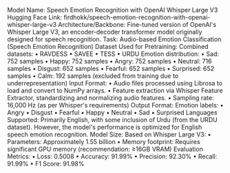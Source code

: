Model Name:
Speech Emotion Recognition with OpenAI Whisper Large V3
Hugging Face Link:
firdhokk/speech-emotion-recognition-with-openai-whisper-large-v3
Architecture/Backbone:
Fine-tuned version of OpenAI's Whisper Large V3, an encoder-decoder transformer model originally designed for speech recognition.
Task:
Audio-based Emotion Classification (Speech Emotion Recognition)
Dataset Used for Pretraining:
Combined datasets:
•	RAVDESS
•	SAVEE
•	TESS
•	URDU
Emotion distribution:
•	Sad: 752 samples
•	Happy: 752 samples
•	Angry: 752 samples
•	Neutral: 716 samples
•	Disgust: 652 samples
•	Fearful: 652 samples
•	Surprised: 652 samples
•	Calm: 192 samples (excluded from training due to underrepresentation)
Input Format:
•	Audio files processed using Librosa to load and convert to NumPy arrays.
•	Feature extraction via Whisper Feature Extractor, standardizing and normalizing audio features.
•	Sampling rate: 16,000 Hz (as per Whisper's requirements)
Output Format:
Emotion labels:
•	Angry
•	Disgust
•	Fearful
•	Happy
•	Neutral
•	Sad
•	Surprised
Languages Supported:
Primarily English, with some inclusion of Urdu (from the URDU dataset). However, the model's performance is optimized for English speech emotion recognition.
Model Size:
Based on Whisper Large V3:
•	Parameters: Approximately 1.55 billion
•	Memory footprint: Requires significant GPU memory (recommendation: ≥16GB VRAM)
Evaluation Metrics:
•	Loss: 0.5008
•	Accuracy: 91.99%
•	Precision: 92.30%
•	Recall: 91.99%
•	F1 Score: 91.98%

 
